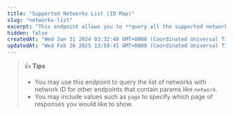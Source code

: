 ```yaml
---
title: "Supported Networks List (ID Map)"
slug: "networks-list"
excerpt: "This endpoint allows you to **query all the supported networks on GeckoTerminal**"
hidden: false
createdAt: "Wed Jan 31 2024 03:32:40 GMT+0000 (Coordinated Universal Time)"
updatedAt: "Wed Feb 26 2025 13:59:41 GMT+0000 (Coordinated Universal Time)"
---
```

> 👍 **Tips**
> 
> - You may use this endpoint to query the list of networks with network ID for other endpoints that contain params like `network`.
> - You may include values such as `page` to specify which page of responses you would like to show.
